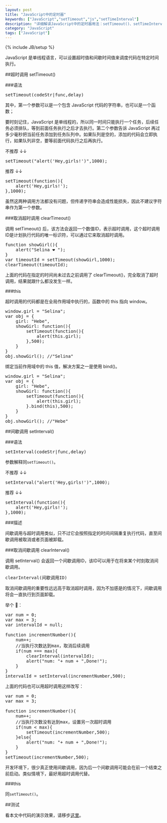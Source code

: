 ```yaml
---
layout: post
title: "JavaScript中的定时器"
keywords: ["JavaScript","setTimeout","js","setTimeInterval"]
description: "详细解读JavaScript中的定时器用法：setTimeout()、setTimeInterval()"
category: "JavaScript"
tags: ["JavaScript"]
---
```

{% include JB/setup %}

JavaScript 是单线程语言，可以设置超时值和间歇时间值来调度代码在特定时间执行。

##超时调用 setTimeout()

###语法

<pre>
setTimeout(codeStr|func,delay)
</pre>

其中，第一个参数可以是一个包含 JavaScript 代码的字符串，也可以是一个函数；

要时刻记住，JavaScript 是单线程的，所以同一时间只能执行一个任务，后续任务必须排队，等到前面任务执行之后才去执行。第二个参数告诉 JavaScript 再过多少毫秒把当前任务添加到任务队列中。如果队列是空的，添加的代码会立即执行，如果队列非空，要等前面代码执行之后再执行。

不推荐 ↓↓
<pre>
setTimeout("alert('Hey,girls!')",1000);
</pre>

推荐 ↓↓
<pre>
setTimeout(function(){
    alert('Hey,girls!');
},1000);
</pre>

虽然这两种调用方法都没有问题，但传递字符串会造成性能损失，因此不建议字符串作为第一个参数。

###取消超时调用 clearTimeout()

调用 setTimeout() 后，该方法会返回一个数值ID，表示超时调用，这个超时调用ID是计划执行代码的唯一标识符，可以通过它来取消超时调用。

<pre>
function showGirl(){
    alert("Selina ❤️ ");
}
var timeoutId = setTimeout(showGirl,1000);
clearTimeout(timeoutId);
</pre>

上面的代码在指定的时间尚未过去之前调用了 clearTimeout()，完全取消了超时调用，结果就跟什么都没发生一样。

###this

超时调用的代码都是在全局作用域中执行的，函数中的 this 指向 window。

<pre>
window.girl = "Selina";
var obj = {
    girl: "Hebe",
    showGirl: function(){
        setTimeout(function(){
            alert(this.girl);
        },500);
    }
}
obj.showGirl();	//"Selina"
</pre>

绑定当前作用域中的 this 值，解决方案之一是使用 bind()。

<pre>
window.girl = "Selina";
var obj = {
    girl: "Hebe",
    showGirl: function(){
        setTimeout(function(){
            alert(this.girl);
        }.bind(this),500);
    }
}
obj.showGirl();	//"Hebe"
</pre>

##间歇调用 setInterval()

###语法

<pre>
setInterval(codeStr|func,delay)
</pre>

参数解释同`setTimeout()`。

不推荐 ↓↓
<pre>
setInterval("alert('Hey,girls!')",1000);
</pre>

推荐 ↓↓
<pre>
setInterval(function(){
    alert('Hey,girls!');
},1000);
</pre>

###描述

间歇调用与超时调用类似，只不过它会按照指定的时间间隔重复执行代码，直至间歇调用被取消或者页面被卸载。

###取消间歇调用 clearInterval()

调用 setInterval() 会返回一个间歇调用ID，该ID可以用于在将来某个时刻取消间歇调用。

<pre>
clearInterval(间歇调用ID)
</pre>

取消间歇调用的重要性远远高于取消超时调用，因为不加感是的情况下，间歇调用将会一直执行到页面卸载。

举个 🌰：

<pre>
var num = 0;
var max = 3;
var intervalId = null;

function incrementNumber(){
    num++;
    //当执行次数达到max，取消后续调用
    if(num === max){
        clearInterval(intervalId);
        alert("num: "+ num + ",Done!");
    }
}
intervalId = setInterval(incrementNumber,500);
</pre>

上面的代码也可以用超时调用这样改写：

<pre>
var num = 0;
var max = 3;

function incrementNumber(){
    num++;
    //当执行次数没有达到max，设置另一次超时调用
    if(num < max){
        setTimeout(incrementNumber,500);
    }else{
        alert("num: "+ num + ",Done!");
    }
}
setTimeout(incrementNumber,500);
</pre>

开发环境下，很少真正使用间歇调用，因为后一个间歇调用可能会在前一个结束之前启动。类似情境下，最好用超时调用代替。

###this

同`setTimeout()`。

##测试

看本文中代码的演示效果，请移步[这里](http://blog.ilanyy.com/example/setTime/)。